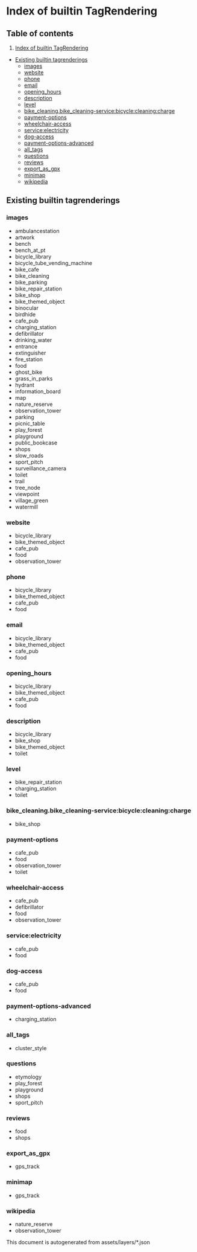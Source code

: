 Index of builtin TagRendering
===============================

## Table of contents

1. [Index of builtin TagRendering](#index-of-builtin-tagrendering)

- [Existing builtin tagrenderings](#existing-builtin-tagrenderings)
    + [images](#images)
    + [website](#website)
    + [phone](#phone)
    + [email](#email)
    + [opening_hours](#opening_hours)
    + [description](#description)
    + [level](#level)
    + [bike_cleaning.bike_cleaning-service:bicycle:cleaning:charge](#bike_cleaningbike_cleaning-service:bicycle:cleaning:charge)
    + [payment-options](#payment-options)
    + [wheelchair-access](#wheelchair-access)
    + [service:electricity](#serviceelectricity)
    + [dog-access](#dog-access)
    + [payment-options-advanced](#payment-options-advanced)
    + [all_tags](#all_tags)
    + [questions](#questions)
    + [reviews](#reviews)
    + [export_as_gpx](#export_as_gpx)
    + [minimap](#minimap)
    + [wikipedia](#wikipedia)

Existing builtin tagrenderings
--------------------------------

### images

- ambulancestation
- artwork
- bench
- bench_at_pt
- bicycle_library
- bicycle_tube_vending_machine
- bike_cafe
- bike_cleaning
- bike_parking
- bike_repair_station
- bike_shop
- bike_themed_object
- binocular
- birdhide
- cafe_pub
- charging_station
- defibrillator
- drinking_water
- entrance
- extinguisher
- fire_station
- food
- ghost_bike
- grass_in_parks
- hydrant
- information_board
- map
- nature_reserve
- observation_tower
- parking
- picnic_table
- play_forest
- playground
- public_bookcase
- shops
- slow_roads
- sport_pitch
- surveillance_camera
- toilet
- trail
- tree_node
- viewpoint
- village_green
- watermill

### website

- bicycle_library
- bike_themed_object
- cafe_pub
- food
- observation_tower

### phone

- bicycle_library
- bike_themed_object
- cafe_pub
- food

### email

- bicycle_library
- bike_themed_object
- cafe_pub
- food

### opening_hours

- bicycle_library
- bike_themed_object
- cafe_pub
- food

### description

- bicycle_library
- bike_shop
- bike_themed_object
- toilet

### level

- bike_repair_station
- charging_station
- toilet

### bike_cleaning.bike_cleaning-service:bicycle:cleaning:charge

- bike_shop

### payment-options

- cafe_pub
- food
- observation_tower
- toilet

### wheelchair-access

- cafe_pub
- defibrillator
- food
- observation_tower

### service:electricity

- cafe_pub
- food

### dog-access

- cafe_pub
- food

### payment-options-advanced

- charging_station

### all_tags

- cluster_style

### questions

- etymology
- play_forest
- playground
- shops
- sport_pitch

### reviews

- food
- shops

### export_as_gpx

- gps_track

### minimap

- gps_track

### wikipedia

- nature_reserve
- observation_tower

This document is autogenerated from assets/layers/*.json